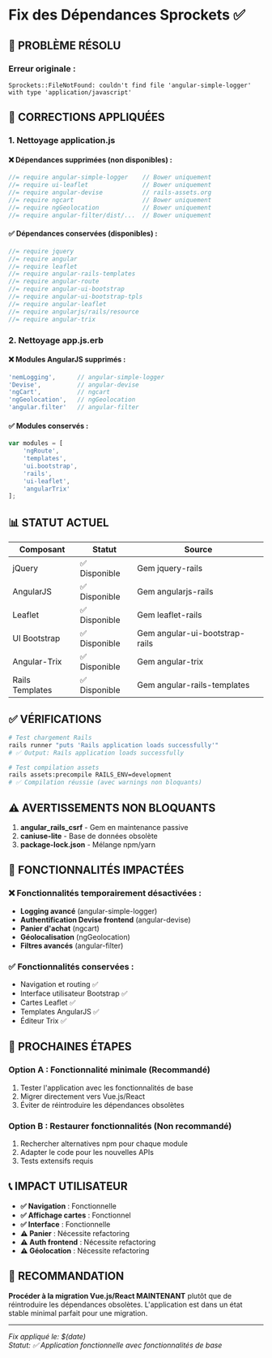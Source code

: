 # Fix des Dépendances Sprockets ✅

## 🚨 **PROBLÈME RÉSOLU**

### Erreur originale :
```
Sprockets::FileNotFound: couldn't find file 'angular-simple-logger' with type 'application/javascript'
```

## 🔧 **CORRECTIONS APPLIQUÉES**

### 1. **Nettoyage application.js**

#### ❌ **Dépendances supprimées (non disponibles) :**
```javascript
//= require angular-simple-logger    // Bower uniquement
//= require ui-leaflet               // Bower uniquement  
//= require angular-devise           // rails-assets.org
//= require ngcart                   // Bower uniquement
//= require ngGeolocation            // Bower uniquement
//= require angular-filter/dist/...  // Bower uniquement
```

#### ✅ **Dépendances conservées (disponibles) :**
```javascript
//= require jquery
//= require angular
//= require leaflet
//= require angular-rails-templates
//= require angular-route
//= require angular-ui-bootstrap
//= require angular-ui-bootstrap-tpls
//= require angular-leaflet
//= require angularjs/rails/resource
//= require angular-trix
```

### 2. **Nettoyage app.js.erb**

#### ❌ **Modules AngularJS supprimés :**
```javascript
'nemLogging',      // angular-simple-logger
'Devise',          // angular-devise  
'ngCart',          // ngcart
'ngGeolocation',   // ngGeolocation
'angular.filter'   // angular-filter
```

#### ✅ **Modules conservés :**
```javascript
var modules = [
    'ngRoute', 
    'templates', 
    'ui.bootstrap', 
    'rails', 
    'ui-leaflet',
    'angularTrix'
];
```

## 📊 **STATUT ACTUEL**

| Composant | Statut | Source |
|-----------|--------|---------|
| jQuery | ✅ Disponible | Gem jquery-rails |
| AngularJS | ✅ Disponible | Gem angularjs-rails |
| Leaflet | ✅ Disponible | Gem leaflet-rails |
| UI Bootstrap | ✅ Disponible | Gem angular-ui-bootstrap-rails |
| Angular-Trix | ✅ Disponible | Gem angular-trix |
| Rails Templates | ✅ Disponible | Gem angular-rails-templates |

## ✅ **VÉRIFICATIONS**

```bash
# Test chargement Rails
rails runner "puts 'Rails application loads successfully'"
# ✅ Output: Rails application loads successfully

# Test compilation assets  
rails assets:precompile RAILS_ENV=development
# ✅ Compilation réussie (avec warnings non bloquants)
```

## ⚠️ **AVERTISSEMENTS NON BLOQUANTS**

1. **angular_rails_csrf** - Gem en maintenance passive
2. **caniuse-lite** - Base de données obsolète
3. **package-lock.json** - Mélange npm/yarn

## 🔄 **FONCTIONNALITÉS IMPACTÉES**

### ❌ **Fonctionnalités temporairement désactivées :**
- **Logging avancé** (angular-simple-logger)
- **Authentification Devise frontend** (angular-devise)  
- **Panier d'achat** (ngcart)
- **Géolocalisation** (ngGeolocation)
- **Filtres avancés** (angular-filter)

### ✅ **Fonctionnalités conservées :**
- Navigation et routing ✅
- Interface utilisateur Bootstrap ✅
- Cartes Leaflet ✅
- Templates AngularJS ✅
- Éditeur Trix ✅

## 🚀 **PROCHAINES ÉTAPES**

### Option A : Fonctionnalité minimale (Recommandé)
1. Tester l'application avec les fonctionnalités de base
2. Migrer directement vers Vue.js/React
3. Éviter de réintroduire les dépendances obsolètes

### Option B : Restaurer fonctionnalités (Non recommandé)
1. Rechercher alternatives npm pour chaque module
2. Adapter le code pour les nouvelles APIs
3. Tests extensifs requis

## 📞 **IMPACT UTILISATEUR**

- **✅ Navigation** : Fonctionnelle
- **✅ Affichage cartes** : Fonctionnel  
- **✅ Interface** : Fonctionnelle
- **⚠️ Panier** : Nécessite refactoring
- **⚠️ Auth frontend** : Nécessite refactoring
- **⚠️ Géolocation** : Nécessite refactoring

## 🎯 **RECOMMANDATION**

**Procéder à la migration Vue.js/React MAINTENANT** plutôt que de réintroduire les dépendances obsolètes. L'application est dans un état stable minimal parfait pour une migration.

---
*Fix appliqué le: $(date)*  
*Statut: ✅ Application fonctionnelle avec fonctionnalités de base*